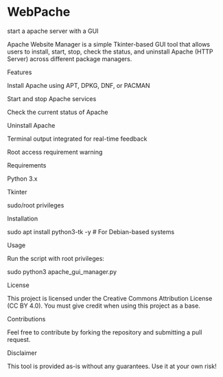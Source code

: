 # WebPache
start a apache server with a GUI

Apache Website Manager is a simple Tkinter-based GUI tool that allows users to install, start, stop, check the status, and uninstall Apache (HTTP Server) across different package managers.

Features

Install Apache using APT, DPKG, DNF, or PACMAN

Start and stop Apache services

Check the current status of Apache

Uninstall Apache

Terminal output integrated for real-time feedback

Root access requirement warning

Requirements

Python 3.x

Tkinter

sudo/root privileges

Installation

sudo apt install python3-tk -y  # For Debian-based systems

Usage

Run the script with root privileges:

sudo python3 apache_gui_manager.py

License

This project is licensed under the Creative Commons Attribution License (CC BY 4.0). You must give credit when using this project as a base.

Contributions

Feel free to contribute by forking the repository and submitting a pull request.

Disclaimer

This tool is provided as-is without any guarantees. Use it at your own risk!



